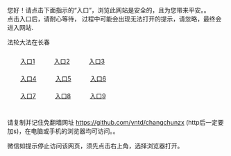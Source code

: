 您好！请点击下面指示的“入口”，浏览此网站是安全的，且为您带来平安。。 <br/>
点击入口后，请耐心等待， 过程中可能会出现无法打开的提示，请忽略，最终会进入网站. </br>

法轮大法在长春<br/>
<div style="padding:10px"><a style="margin:20px" target="_blank" href="https://d17wsio8v16lhy.cloudfront.net/2Qpsp?hyfsnj" id="ccLink1" rel="nofollow">入口1</a> <a target="_blank" style="margin:20px" href="https://d8hn0g8e3ft91.cloudfront.net/2Qpsp?kttymn" id="ccLink2" rel="nofollow">入口2</a> <a style="margin:20px" target="_blank" href="https://d63o9tpk4ooc8.cloudfront.net/2Qpsp?opfytu" id="ccLink3" rel="nofollow">入口3</a></div>

<div style="padding:10px" ><a style="margin:20px" target="_blank" href="https://d17wsio8v16lhy.cloudfront.net/2Qpsp?hyfsnj" id="ccLink4" rel="nofollow">入口4</a> <a style="margin:20px" href="https://d8hn0g8e3ft91.cloudfront.net/2Qpsp?kttymn" target="_blank" id="ccLink5" rel="nofollow">入口5</a> <a style="margin:20px" href="https://d63o9tpk4ooc8.cloudfront.net/2Qpsp?opfytu" target="_blank" id="ccLink6" rel="nofollow">入口6</a></div>

<div style="padding:10px"><a style="margin:20px" target="_blank" href="https://d17wsio8v16lhy.cloudfront.net/2Qpsp?hyfsnj" id="ccLink7" rel="nofollow">入口7</a> <a style="margin:20px" href="https://d8hn0g8e3ft91.cloudfront.net/2Qpsp?kttymn" target="_blank" id="ccLink8" rel="nofollow">入口8</a> <a style="margin:20px" target="_blank" href="https://d63o9tpk4ooc8.cloudfront.net/2Qpsp?opfytu" id="ccLink9" rel="nofollow">入口9</a></div>

<br/>



请复制并记住免翻墙网址 https://github.com/yntd/changchunzx (http后一定要加s)，在电脑或手机的浏览器均可访问。。<br/>

微信如提示停止访问该网页，须先点击右上角，选择浏览器打开。
